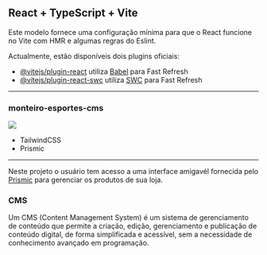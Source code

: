 ## React + TypeScript + Vite

Este modelo fornece uma configuração mínima para que o React funcione no Vite com HMR e algumas regras do Eslint.

Actualmente, estão disponíveis dois plugins oficiais:

- [@vitejs/plugin-react](https://github.com/vitejs/vite-plugin-react/blob/main/packages/plugin-react/README.md) utiliza [Babel](https:///babeljio/) para Fast Refresh
- [@vitejs/plugin-react-swc](https://github.com/vitejs/vite-plugin-react-swc) utiliza [SWC](https://swc.rs/) para Fast Refresh

---

### monteiro-esportes-cms

<img src="preview.png" />

- TailwindCSS
- Prismic
---
Neste projeto o usuário tem acesso a uma interface amigavél fornecida pelo <a href="https://prismic.io/" target="_blank">Prismic</a> para gerenciar os produtos de sua loja.

### CMS
Um CMS (Content Management System) é um sistema de gerenciamento de conteúdo que permite a criação, edição, gerenciamento e publicação de conteúdo digital, de forma simplificada e acessível, sem a necessidade de conhecimento avançado em programação.


